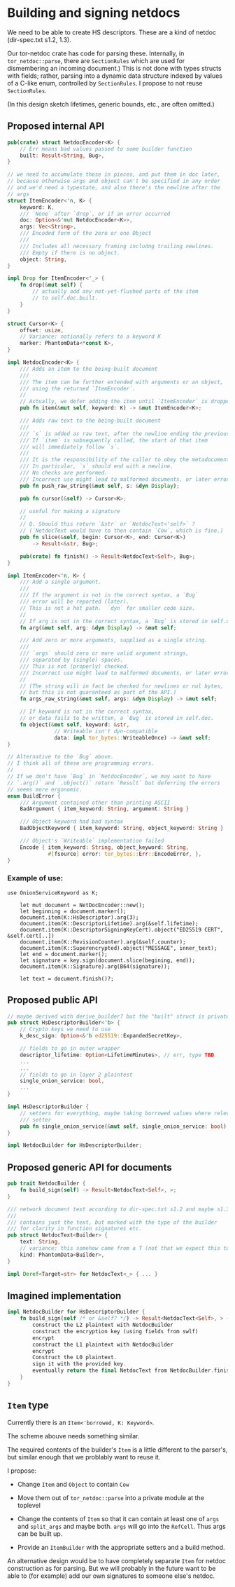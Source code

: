Building and signing netdocs
============================

We need to be able to create HS descriptors.  These are a kind of netdoc
(dir-spec.txt s1.2, 1.3).

Our tor-netdoc crate has code for parsing these.  Internally, in
`tor_netdoc::parse`, there are `SectionRules` which are used for
dismembering an incoming document.)  This is not done with types
structs with fields; rather, parsing into a dynamic data structure
indexed by values of a C-like enum, controlled by `SectionRules`.
I propose to not reuse `SectionRules`.

(In this design sketch lifetimes, generic bounds, etc., are often omitted.)

## Proposed internal API

```rust
pub(crate) struct NetdocEncoder<K> {
    // Err means bad values passed to some builder function
    built: Result<String, Bug>,
}

// we need to accumulate these in pieces, and put them in doc later,
// because otherwise args and object can't be specified in any order
// and we'd need a typestate, and also there's the newline after the
// args
struct ItemEncoder<'n, K> {
    keyword: K,
    /// `None` after `drop`, or if an error occurred
    doc: Option<&'mut NetdocEncoder<K>>,
    args: Vec<String>,
    /// Encoded form of the zero or one Object
    ///
    /// Includes all necessary framing includng trailing newlines.
    /// Empty if there is no object.
    object: String,
}

impl Drop for ItemEncoder<'_> {
    fn drop(&mut self) {
        // actually add any not-yet-flushed parts of the item
        // to self.doc.built.
    }
}

struct Cursor<K> {
    offset: usize,
    // Variance: notionally refers to a keyword K
    marker: PhantomData<*const K>,
}

impl NetdocEncoder<K> {
    /// Adds an item to the being-built document
    ///
    /// The item can be further extended with arguments or an object,
    /// using the returned `ItemEncoder`.
    //
    // Actually, we defer adding the item until `ItemEncoder` is dropped.
    pub fn item(&mut self, keyword: K) -> &mut ItemEncoder<K>;

    /// Adds raw text to the being-built document
    ///
    /// `s` is added as raw text, after the newline ending the previous item.
    /// If `item` is subsequently called, the start of that item
    /// will immediately follow `s`.
    ///
    /// It is the responsibility of the caller to obey the metadocument syntax.
    /// In particular, `s` should end with a newline.
    /// No checks are performed.
    /// Incorrect use might lead to malformed documents, or later errors.
    pub fn push_raw_string(&mut self, s: &dyn Display);

    pub fn cursor(&self) -> Cursor<K>;

    // useful for making a signature
    //
    // Q. Should this return `&str` or `NetdocText<'self>` ?
    // (`NetdocText would have to then contain `Cow`, which is fine.)
    pub fn slice(&self, begin: Cursor<K>, end: Cursor<K>)
        -> Result<&str, Bug>;

    pub(crate) fn finish() -> Result<NetdocText<Self>, Bug>;
}

impl ItemEncoder<'n, K> {
    /// Add a single argument.
    ///
    /// If the argument is not in the correct syntax, a `Bug`
    /// error will be reported (later).
    // This is not a hot path.  `dyn` for smaller code size.
    //
    // If arg is not in the correct syntax, a `Bug` is stored in self.doc.
    fn arg(&mut self, arg: &dyn Display) -> &mut self;

    /// Add zero or more arguments, supplied as a single string.
    ///
    /// `args` should zero or more valid argument strings,
    /// separated by (single) spaces.
    /// This is not (properly) checked.
    /// Incorrect use might lead to malformed documents, or later errors.
    //
    // (The string will in fact be checked for newlines or nul bytes,
    // but this is not guaranteed as part of the API.)
    fn args_raw_string(&mut self, args: &dyn Display) -> &mut self;

    // If keyword is not in the correct syntax,
    // or data fails to be written, a `Bug` is stored in self.doc.
    fn object(&mut self, keyword: &str,
               // Writeable isn't dyn-compatible
               data: impl tor_bytes::WriteableOnce) -> &mut self;
}

// Alternative to the `Bug` above.
// I think all of these are programming errors.
//
// If we don't have `Bug` in `NetdocEncoder`, we may want to have
// `.arg()` and `.object()` return `Result` but deferring the errors
// seems more ergonomic.
enum BuildError {
    /// Argument contained other than printing ASCII
    BadArgument { item_keyword: String, argument: String }

    /// Object keyword had bad syntax
    BadObjectKeyword { item_keyword: String, object_keyword: String }

    /// Object's `Writeable` implementation failed
    Encode { item_keyword: String, object_keyword: String,
             #[fsource] error: tor_bytes::Err::EncodeError, },
}
```

### Example of use:
```
use OnionServiceKeyword as K;

    let mut document = NetDocEncoder::new();
    let beginning = document.marker();
    document.item(K::HsDescriptor).arg(3);
    document.item(K::DescriptorLifetime).arg(&self.lifetime);
    document.item(K::DescriptorSigningKeyCert).object("ED25519 CERT", &self.cert[..])
    document.item(K::RevisionCounter).arg(&self.counter);
    document.item(K::Superencrypted).object("MESSAGE", inner_text);
    let end = document.marker();
    let signature = key.sign(document.slice(begining, end));
    document.item(K::Signature).arg(B64(signature));

    let text = document.finish()?;
```

## Proposed public API

```rust
// maybe derived with derive_builder? but the "built" struct is private
pub struct HsDescriptorBuilder<'b> {
    // Crypto keys we need to use
    k_desc_sign: Option<&'b ed25519::ExpandedSecretKey>,

    // fields to go in outer wrapper
    descriptor_lifetime: Option<LifetimeMinutes>, // err, type TBD
    ...
    ...
    // fields to go in layer 2 plaintest
    single_onion_service: bool,
    ...
}

impl HsDescriptorBuilder {
    // setters for everything, maybe taking borrowed values where relevant
    /// setter
    pub fn single_onion_service(&mut self, single_onion_service: bool);
}

impl NetdocBuilder for HsDescriptorBuilder;
```

## Proposed generic API for documents

```rust
pub trait NetdocBuilder {
    fn build_sign(self) -> Result<NetdocText<Self>, >;
}

/// network document text according to dir-spec.txt s1.2 and maybe s1.3
///
/// contains just the text, but marked with the type of the builder
/// for clarity in function signatures etc.
pub struct NetdocText<Builder> {
    text: String,
    // variance: this somehow came from a T (not that we expect this to matter)
    kind: PhantomData<Builder>,
}

impl Deref<Target=str> for NetdocText<_> { ... }
```

## Imagined implementation

```rust
impl NetdocBuilder for HsDescriptorBuilder {
    fn build_sign(self /* or &self? */) -> Result<NetdocText<Self>, > {
        construct the L2 plaintext with NetdocBuilder
        construct the encryption key (using fields from swlf)
        encrypt
        construct the L1 plaintext with NetdocBuilder
        encrypt
        Construct the L0 plaintext.
        sign it with the provided key.
        eventually return the final NetdocText from NetdocBuilder.finish()
    }
}
```

## `Item` type

Currently there is an `Item<'borrowed, K: Keyword>`.

The scheme abouve needs something similar.

The required contents of the builder's `Item` is a little different to
the parser's, but similar enough that we problably want to reuse it.

I propose:

 * Change `Item` and `Object` to contain `Cow`
 * Move them out of `tor_netdoc::parse` into a private module at the toplevel
 * Change the contents of `Item` so that it can contain at least one of `args`
   and `split_args` and maybe both.  `args` will go into the `RefCell`.
   Thus args can be built up.

 * Provide an `ItemBuilder` with the appropriate setters and a build method.

An alternative design would be to have completely separate `Item` for
netdoc construction as for parsing.  But we will probably in the
future want to be able to (for example) add our own signatures to
someone else's netdoc.
